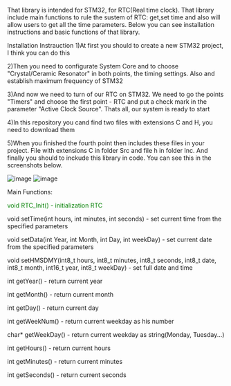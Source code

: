 That library is intended for STM32, for RTC(Real time clock).
That library include main functions to rule the sustem of RTC: get,set time and also will allow users to get all the time parameters. 
Below you can see installation instructions and basic functions of that library. 

Installation Instrauction
1)At first you should to create a new STM32 project, I think you can do this

2)Then you need to configurate System Core and to choose "Crystal/Ceramic Resonator" in both points, the timing settings. Also and establish maximum frequency of STM32

3)And now we need to turn of our RTC on STM32. We need to go the points "Timers" and choose the first point - RTC and put a check mark in the parameter "Active Clock Source". Thats all, our system is ready to start

4)In this repository you cand find two files with extensions C and H, you need to download them

5)When you finished the fourth point then includes these files in your project. File with extensions С in folder Src and file h in folder Inc. And finally you should to inckude this library in code. You can see this in the screenshots below.

![image](https://github.com/DanilaProgrammist/RTC_STM32_Lib/assets/69789792/b7efeaa8-9429-44b8-8655-4cc7c590b538) ![image](https://github.com/DanilaProgrammist/RTC_STM32_Lib/assets/69789792/44689fdf-862f-4c48-8f1b-b17dc357b9a2)

Main Functions:

<span style="color: green"> void RTC_Init() - initialization RTC  </span>

void setTime(int hours, int minutes, int seconds) - set current time from the specified parameters

void setData(int Year, int Month, int Day, int weekDay) - set current date from the specified parameters

void setHMSDMY(int8_t hours, int8_t minutes, int8_t seconds, int8_t date, int8_t month, int16_t year, int8_t weekDay) - set full date and time 

int getYear() - return current year

int getMonth() - return current month

int getDay() - return current day

int getWeekNum() - return current weekday as his number 

char* getWeekDay() - return current weekday as string(Monday, Tuesday...) 

int getHours() - return current hours

int getMinutes() - return current minutes

int getSeconds() - return current seconds

